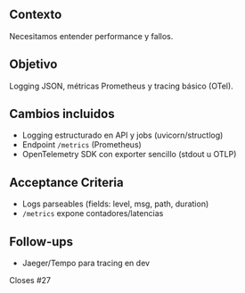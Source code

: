 ## Contexto
Necesitamos entender performance y fallos.

## Objetivo
Logging JSON, métricas Prometheus y tracing básico (OTel).

## Cambios incluidos
- Logging estructurado en API y jobs (uvicorn/structlog)
- Endpoint `/metrics` (Prometheus)
- OpenTelemetry SDK con exporter sencillo (stdout u OTLP)

## Acceptance Criteria
- Logs parseables (fields: level, msg, path, duration)
- `/metrics` expone contadores/latencias

## Follow-ups
- Jaeger/Tempo para tracing en dev

Closes #27
